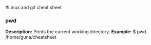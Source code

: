 #Linux and git cheat sheet
### pwd
**Description:** Prints the current working directory.
**Example:**
$ pwd
/home/guna/cheatsheet

